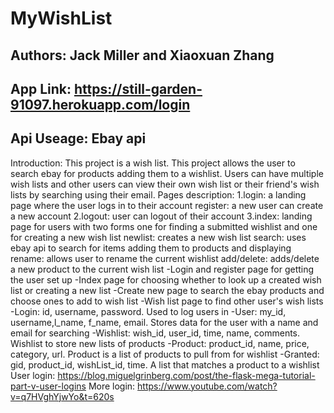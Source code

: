 # MyWishList
## Authors: Jack Miller and Xiaoxuan Zhang
## App Link: https://still-garden-91097.herokuapp.com/login
## Api Useage: Ebay api
Introduction: This project is a wish list. This project allows the user to search ebay for products adding them to a wishlist. Users can have multiple wish lists and other users can view their own wish list or their friend's wish lists by searching using their email.
Pages description: 
1.login: a landing page where the user logs in to their account register: a new user can create a new account 2.logout: user can logout of their account 3.index: landing page for users with two forms one for finding a submitted wishlist and one for creating a new wish list newlist: creates a new wish list search: uses ebay api to search for items adding them to products and displaying rename: allows user to rename the current wishlist add/delete: adds/delete a new product to the current wish list
-Login and register page for getting the user set up -Index page for choosing whether to look up a created wish list or creating a new list -Create new page to search the ebay products and choose ones to add to wish list -Wish list page to find other user's wish lists
-Login: id, username, password. Used to log users in -User: my_id, username,l_name, f_name, email. Stores data for the user with a name and email for searching -Wishlist: wish_id, user_id, time, name, comments. Wishlist to store new lists of products -Product: product_id, name, price, category, url. Product is a list of products to pull from for wishlist -Granted: gid, product_id, wishList_id, time. A list that matches a product to a wishlist
User login: https://blog.miguelgrinberg.com/post/the-flask-mega-tutorial-part-v-user-logins More login: https://www.youtube.com/watch?v=q7HVghYjwYo&t=620s
